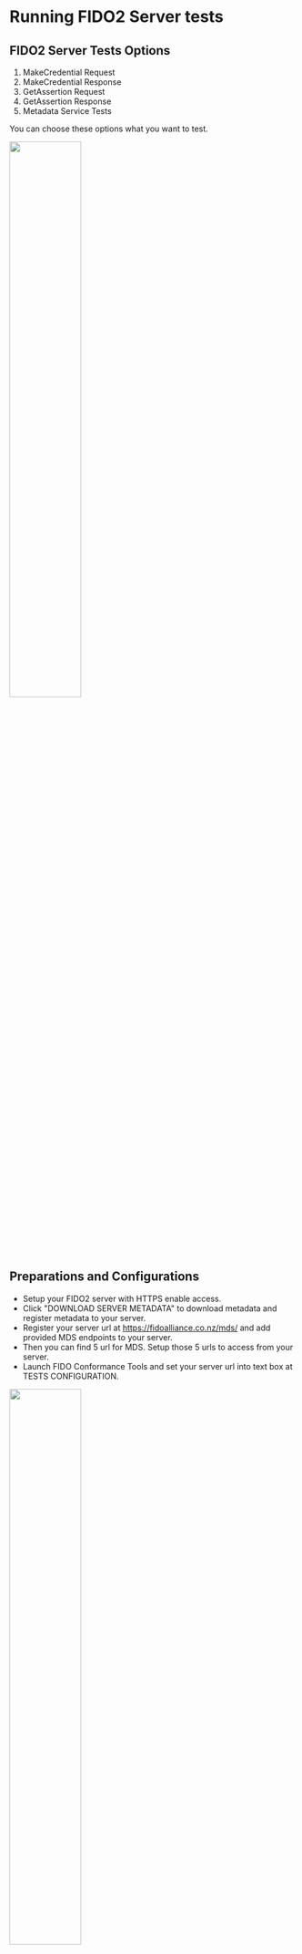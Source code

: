 # Running FIDO2 Server tests

## FIDO2 Server Tests Options

1. MakeCredential Request
2. MakeCredential Response
3. GetAssertion Request
4. GetAssertion Response
5. Metadata Service Tests

You can choose these options what you want to test.

<img src="1.png" width="50%"/>

## Preparations and Configurations

* Setup your FIDO2 server with HTTPS enable access.
* Click "DOWNLOAD SERVER METADATA" to download metadata and register metadata to your server.
* Register your server url at https://fidoalliance.co.nz/mds/ and add provided MDS endpoints to your server.
* Then you can find 5 url for MDS. Setup those 5 urls to access from your server.
* Launch FIDO Conformance Tools and set your server url into text box at TESTS CONFIGURATION.

<img src="2.png" width="50%"/>

* If you want to capture network while testing, launch inspector tool from Menu -> Open Inspector menu.

<img src="3.png" width="50%"/>

* Check the options you want to test.

<img src="4.png" width="50%"/>

## Run tests

* After you complete preparations and configurations, just click a green "RUN" button.

<img src="5.png" width="50%"/>


## Test Results
* You can see the results of tests on top of the tool's screen.

<img src="6.png" width="80%"/>

* If you don't find any number of failure, you can see the RED "SUBMIT RESULT" button on bottom of application screen.

<img src="7.png" width="50%"/>


## Submit Results

* Click RED "SUBMIT RESULT" button to submit result to FIDO alliance.
* You need to run 5 test cases at once to submit successful results. If you run 5 test cases separately, you cannot see red "SUBMIT RESULT" button even if your server passes all test items.


## Test Items

* Bellow lists describes mandatory test items.(some of lists are optional.)
* The "P" in the number like "P-n" means the server should return correct  successful response.
* The "F" in the number like "F-n" means the server should return correct error response.

### "MakeCredential Request" test items

#### Server-ServerPublicKeyCredentialCreationOptions-Req-1
##### Test server generating ServerPublicKeyCredentialCreationOptionsRequest

* P-1 Get ServerPublicKeyCredentialCreationOptionsResponse, and check that: (a) response MUST contain "status" field, and it MUST be of type DOMString and set to "ok" (b) response MUST contain "errorMessage" field, and it MUST be of type DOMString and set to an empty string (c) response contains "user" field, of type Object and: (1) check that user.name is not missing, and is of type DOMString (2) check that user.displayName is not missing, and is of type DOMString (3) check that user.id is not missing, and is of type DOMString, and is not empty. It MUST be base64url encoded byte sequence, and is not longer than 64 bytes. (4) If user.icon is presented, check that it's is of type DOMString (d) response contains "rp" field, of type Object and: (1) check that rp.name is not missing, and is of type DOMString (2) check that rp.id is not missing, and is of type DOMString. (3) If rp.icon is presented, check that it's is of type DOMString (e) response contains "challenge" field, of type String, base64url encoded and not less than 16 bytes. (f) response contains "pubKeyCredParams" field, of type Array and: (1) each member MUST be of type Object (2) each member MUST contain "type" field of type DOMString (3) each member MUST contain "alg" field of type Number (4) MUST contain one member with type set to "public-key" and alg set to an algorithm that is supported by the authenticator (g) If response contains "timeout" field, check that it's of type Number and is bigger than 0 (h) response contains "extensions" field, with "example.extension" key presented‣
* P-2 Request from server ServerPublicKeyCredentialCreationOptionsResponse with "none" attestation, and check that server, and check that ServerPublicKeyCredentialCreationOptionsResponse.attestation is set to "none"‣
* P-3 Get two ServerPublicKeyCredentialCreationOptionsResponses, and check that challenge in Request1 is different to challenge in Request2

### "MakeCredential Response" test items
#### Server-ServerAuthenticatorAttestationResponse-Resp-1 
##### Test server processing ServerAuthenticatorAttestationResponse structure

* P-1 Get PublicKeyCredentialCreationOptions, generate a valid response(with for example packed attestation). Get another one of PublicKeyCredentialCreationOptions for the same username as in previous request, and check that it's have "excludeCredentials" field and: (a) it's of type Array (b) it's not empty (c) each member is of type PublicKeyCredentialDescriptor (d) it contains PublicKeyCredentialDescriptor, with "type" set to "public-key", and "id" set to base64url encoded credId from the previous registration
* F-1 Send ServerAuthenticatorAttestationResponse that is missing "id" field and check that server returns an error
* F-2 Send ServerAuthenticatorAttestationResponse with "id" field is NOT of type DOMString, and check that server returns an error
* F-3 Send ServerAuthenticatorAttestationResponse with "id" is not base64url encode, and check that server returns an error
* F-4 Send ServerAuthenticatorAttestationResponse that is missing "type" field and check that server returns an error
* F-5 Send ServerAuthenticatorAttestationResponse with "type" field is NOT of type DOMString and check that server returns an error
* F-6 Send ServerAuthenticatorAttestationResponse with "type" is not set to "public-key", and check that server returns an error
* F-7 Send ServerAuthenticatorAttestationResponse that is missing "response" field and check that server returns an error
* F-8 Send ServerAuthenticatorAttestationResponse with "response" field is NOT of type Object and check that server returns an error
* F-9 Send ServerAuthenticatorAttestationResponse that is missing "response.clientDataJSON" and check that server returns an error
* F-10 Send ServerAuthenticatorAttestationResponse with response.clientDataJSON is not of type DOMString and check that server returns an error
* F-11 Send ServerAuthenticatorAttestationResponse with response.clientDataJSON is empty DOMString and check that server returns an error
* F-12 Send ServerAuthenticatorAttestationResponse that is missing response.attestationObject and check that server returns an error
* F-13 Send ServerAuthenticatorAttestationResponse with response.attestationObject is not of type DOMString and check that server returns an error
* F-14 Send ServerAuthenticatorAttestationResponse with response.attestationObject is empty DOMString and check that server returns an error

#### Server-ServerAuthenticatorAttestationResponse-Resp-2
##### Test server processing CollectClientData

* F-1 Send ServerAuthenticatorAttestationResponse with clientDataJSON struct missing "type" field
* F-2 Send ServerAuthenticatorAttestationResponse with clientDataJSON.type is not of type DOMString
* F-3 Send ServerAuthenticatorAttestationResponse with clientDataJSON.type is empty DOMString
* F-4 Send ServerAuthenticatorAttestationResponse with clientDataJSON.type is not set to "webauthn.create"
* F-5 Send ServerAuthenticatorAttestationResponse with clientDataJSON.type is set to "webauthn.get"
* F-6 Send ServerAuthenticatorAttestationResponse with clientDataJSON struct missing "challenge" field
* F-7 Send ServerAuthenticatorAttestationResponse with clientDataJSON.challenge is not of type DOMString
* F-8 Send ServerAuthenticatorAttestationResponse with clientDataJSON.challenge is empty DOMString
* F-9 Send ServerAuthenticatorAttestationResponse with clientDataJSON.challenge is not base64url encoded
* F-10 Send ServerAuthenticatorAttestationResponse with clientDataJSON.challenge is not set to request.challenge
* F-11 Send ServerAuthenticatorAttestationResponse with clientDataJSON struct missing "origin" field
* F-12 Send ServerAuthenticatorAttestationResponse with clientDataJSON.origin is not of type DOMString
* F-13 Send ServerAuthenticatorAttestationResponse with clientDataJSON.origin is empty DOMString
* F-14 Send ServerAuthenticatorAttestationResponse with clientDataJSON.origin is not set to the origin
* F-15 Send ServerAuthenticatorAttestationResponse with clientDataJSON.tokenBinding is not of type Object
* F-16 Send ServerAuthenticatorAttestationResponse with clientDataJSON.tokenBinding missing status field
* F-17 Send ServerAuthenticatorAttestationResponse with clientDataJSON.tokenBinding.status is not set to either of present, supported or not-supported

#### Server-ServerAuthenticatorAttestationResponse-Resp-3
##### Test server processing AttestationObject

* P-1 Send "packed" ServerAuthenticatorAttestationResponse with attestationObject.authData contains extension data, and ED is set to true, and check that server accepts the response
* F-1 Send ServerAuthenticatorAttestationResponse with attestationObject is not a valid CBOR MAP, and check that server returns an error
* F-2 Send ServerAuthenticatorAttestationResponse with attestationObject is missing "fmt" field, and check that server returns an error
* F-3 Send ServerAuthenticatorAttestationResponse with attestationObject.fmt field is not of type String, and check that server returns an error
* F-4 Send ServerAuthenticatorAttestationResponse with attestationObject is missing "attStmt" field, and check that server returns an error
* F-5 Send ServerAuthenticatorAttestationResponse with attestationObject.attStmt is not of type MAP, and check that server returns an error
* F-6 Send ServerAuthenticatorAttestationResponse with attestationObject is missing "authData" field, and check that server returns an error
* F-7 Send ServerAuthenticatorAttestationResponse with attestationObject.authData is not of type BYTE SEQUENCE, and check that server returns an error
* F-8 Send ServerAuthenticatorAttestationResponse with attestationObject.authData is an empty BYTE SEQUENCE, and check that server returns an error
* F-9 Send ServerAuthenticatorAttestationResponse with attestationObject.authData.flags AT is not set, but Attestation Data is presented, and check that server returns an error
* F-10 Send ServerAuthenticatorAttestationResponse with attestationObject.authData.flags AT is not set, and Attestation Data is not presented, and check that server returns an error
* F-11 Send ServerAuthenticatorAttestationResponse with attestationObject.authData.flags AT is set, and Attestation Data is not presented, and check that server returns an error
* F-12 Send ServerAuthenticatorAttestationResponse with attestationObject.authData AttestationData contains leftover bytes, and check that server returns an error
* F-13 Send "packed" ServerAuthenticatorAttestationResponse with attStmt being an empty map, and check that server returns an error
* F-14 Send "packed" ServerAuthenticatorAttestationResponse with attStmt.alg is missing, and check that server returns an error
* F-15 Send "packed" ServerAuthenticatorAttestationResponse with attStmt.alg is not of type Number, and check that server returns an error
* F-16 Send "packed" ServerAuthenticatorAttestationResponse with attStmt.alg does not match Alg in metadata statement, and check that server returns an error
* F-17 Send "packed" ServerAuthenticatorAttestationResponse with attStmt.sig is missing, and check that server returns an error
* F-18 Send "packed" ServerAuthenticatorAttestationResponse with attStmt.sig is not of type BYTE STRING, and check that server returns an error
* F-19 Send "packed" ServerAuthenticatorAttestationResponse with attStmt.sig set to empty BYTE STRING, and check that server returns an error

#### Server-ServerAuthenticatorAttestationResponse-Resp-4
##### Test server support of the authentication algorithms

* P-1 OPTIONAL: Send a valid ServerAuthenticatorAttestationResponse with SELF "packed" attestation, for "ALG_SIGN_SECP256K1_ECDSA_SHA256_RAW" algorithm, and check that server succeeds [AWAITS IANA]
* P-2 OPTIONAL: Send a valid ServerAuthenticatorAttestationResponse with SELF "packed" attestation, for "ALG_SIGN_RSASSA_PSS_SHA256_RAW" algorithm, and check that server succeeds
* P-3 OPTIONAL: Send a valid ServerAuthenticatorAttestationResponse with SELF "packed" attestation, for "ALG_SIGN_RSASSA_PSS_SHA384_RAW" algorithm, and check that server succeeds
* P-4 OPTIONAL: Send a valid ServerAuthenticatorAttestationResponse with SELF "packed" attestation, for "ALG_SIGN_RSASSA_PSS_SHA512_RAW" algorithm, and check that server succeeds
* P-5 Send a valid ServerAuthenticatorAttestationResponse with SELF "packed" attestation, for "ALG_SIGN_RSASSA_PKCSV15_SHA256_RAW" algorithm, and check that server succeeds
* P-6 OPTIONAL: Send a valid ServerAuthenticatorAttestationResponse with SELF "packed" attestation, for "ALG_SIGN_RSASSA_PKCSV15_SHA384_RAW" algorithm, and check that server succeeds
* P-7 OPTIONAL: Send a valid ServerAuthenticatorAttestationResponse with SELF "packed" attestation, for "ALG_SIGN_RSASSA_PKCSV15_SHA512_RAW" algorithm, and check that server succeeds
* P-8 Send a valid ServerAuthenticatorAttestationResponse with SELF "packed" attestation, for "ALG_SIGN_RSASSA_PKCSV15_SHA1_RAW" algorithm, and check that server succeeds
* P-9 Send a valid ServerAuthenticatorAttestationResponse with SELF "packed" attestation, for "ALG_SIGN_SECP256R1_ECDSA_SHA256_RAW" algorithm, and check that server succeeds
* P-10 OPTIONAL: Send a valid ServerAuthenticatorAttestationResponse with SELF "packed" attestation, for "ALG_SIGN_SECP384R1_ECDSA_SHA384_RAW" algorithm, and check that server succeeds
* P-11 OPTIONAL: Send a valid ServerAuthenticatorAttestationResponse with SELF "packed" attestation, for "ALG_SIGN_SECP521R1_ECDSA_SHA512_RAW" algorithm, and check that server succeeds
* P-12 OPTIONAL: Send a valid ServerAuthenticatorAttestationResponse with SELF "packed" attestation, for "ALG_SIGN_ED25519_EDDSA_SHA512_RAW" algorithm, and check that server succeeds

#### Server-ServerAuthenticatorAttestationResponse-Resp-5
##### Test server processing "packed" FULL attestation

* P-1 Send a valid ServerAuthenticatorAttestationResponse with FULL "packed" attestation, and check that server succeeds
* P-2 Send a valid ServerAuthenticatorAttestationResponse with FULL "packed" attestation that contains chain that links to the root certificate in the metadata in it's response, and check that server succeeds
* F-1 Send ServerAuthenticatorAttestationResponse with FULL "packed" attestation, with fmt set to an unknown attestation format, and check that server returns an error
* F-2 Send ServerAuthenticatorAttestationResponse with FULL "packed" attestation, and with attStmt.sig contains a signature that can not be verified, and check that server returns an error
* F-3 Send ServerAuthenticatorAttestationResponse with FULL "packed" attestation, with attStmt missing "x5c" field, and check that server returns an error
* F-4 Send ServerAuthenticatorAttestationResponse with FULL "packed" attestation, with attStmt.x5c is not of type ARRAY, and check that server returns an error
* F-5 Send ServerAuthenticatorAttestationResponse with FULL "packed" attestation, with attStmt.x5c is an empty ARRAY, and check that server returns an error
* F-6 Send ServerAuthenticatorAttestationResponse with FULL "packed" attestation, with attStmt.x5c contains a leaf certificate that is expired, and check that server returns an error
* F-7 Send ServerAuthenticatorAttestationResponse with FULL "packed" attestation, with attStmt.x5c contains a leaf certificate that is not yet started, and check that server returns an error
* F-8 Send ServerAuthenticatorAttestationResponse with FULL "packed" attestation, with attStmt.x5c contains a leaf certificate algorithm does not equal to the one that is specified in MetadataStatement, and check that server returns an error
* F-9 Send ServerAuthenticatorAttestationResponse with FULL "packed" attestation, with attStmt.x5c contains certificate chain, that can not be verified, and check that server returns an error
* F-10 Send ServerAuthenticatorAttestationResponse with FULL "packed" attestation, with attStmt.x5c containing full chain, and check that server returns an error
* F-11 Send ServerAuthenticatorAttestationResponse with FULL "packed" attestation, with attStmt.x5c containing full chain, that is not correctly ordered, and check that server returns an error
* F-12 Send ServerAuthenticatorAttestationResponse with FULL "packed" attestation, with attStmt.x5c contains expired intermediate certificate, and check that server returns an error
* F-13 Send ServerAuthenticatorAttestationResponse with FULL "packed" attestation, with signature that can not be verified by the public key extracted from leaf certificate, and check that server returns an error
* F-14 Send ServerAuthenticatorAttestationResponse with FULL "packed" attestation, with signature that is generated using new credential private key, and not attestation batch private key, and check that server returns an error

#### Server-ServerAuthenticatorAttestationResponse-Resp-6
##### Test server processing "packed" SELF(SURROGATE) attestation

* P-1 Send a valid ServerAuthenticatorAttestationResponse with SELF(SURROGATE) "packed" attestation, and check that server succeeds
* F-1 Send ServerAuthenticatorAttestationResponse with SELF "packed" attestation, and with attStmt.sig contains an invalid signature, and check that server returns an error
* F-2 Send ServerAuthenticatorAttestationResponse with SELF "packed" attestation, that contains full attestation, and check that server returns an error
* F-3 Send ServerAuthenticatorAttestationResponse with SELF "packed" attestation, with fmt set to an unknown attestation format, and check that server returns an error

#### Server-ServerAuthenticatorAttestationResponse-Resp-7
##### Test server processing "none" attestation

* P-1 Send a valid ServerAuthenticatorAttestationResponse with SELF(SURROGATE) "packed" attestation, and check that server succeeds
* P-2 Send a valid ServerAuthenticatorAttestationResponse with SELF(SURROGATE) "packed" attestation, and check that server succeeds
* F-1 For server that expects attestation "none", send attestation FULL packed, with fmt set "none" and check that server returns an error

#### Server-ServerAuthenticatorAttestationResponse-Resp-8
##### Test server processing "fido-u2f" attestation

* P-1 Send a valid ServerAuthenticatorAttestationResponse with "fido-u2f" attestation, and check that server succeeds
* F-1 Send ServerAuthenticatorAttestationResponse with "fido-u2f" attestation, authData.AAGUID is not 0x00, and check that server returns an error
* F-2 Send ServerAuthenticatorAttestationResponse with "fido-u2f" attestation, and with attStmt.sig contains an invalid signature, and check that server returns an error

#### Server-ServerAuthenticatorAttestationResponse-Resp-9
##### Test server processing "tpm" attestation

* P-1 Send a valid ServerAuthenticatorAttestationResponse with "tpm" attestation for SHA-256, and check that server succeeds
* P-2 Send a valid ServerAuthenticatorAttestationResponse with "tpm" attestation for SHA-1, and check that server succeeds
* P-3 Send a valid ServerAuthenticatorAttestationResponse with "tpm" attestation pubArea.nameAlg is not matching algorithm used for generate attested.name, and check that server succeeds
* F-1 Send ServerAuthenticatorAttestationResponse with "tpm" attestation has incorrect certificate order, and check that server returns an error
* F-2 Send ServerAuthenticatorAttestationResponse with "tpm" attestation certInfo.extraData is not set to a valid hash of attToBeSigned, and check that server returns an error
* F-3 Send ServerAuthenticatorAttestationResponse with "tpm" attestation certInfo.magic is not set to TPM_GENERATED_VALUE(0xff544347), and check that server returns an error
* F-4 Send ServerAuthenticatorAttestationResponse with "tpm" attestation pubArea.unique is not set to newly generated public key, and check that server returns an error

#### Server-ServerAuthenticatorAttestationResponse-Resp-A
##### Test server processing "android-key" attestation

* P-1 Send a valid ServerAuthenticatorAttestationResponse with "android-key" attestation, and check that server succeeds
* F-1 Send ServerAuthenticatorAttestationResponse with "android-key" attestation leaf certificate contains an invalid clientDataHash, and check that server returns an error
* F-2 Send ServerAuthenticatorAttestationResponse with "android-key" attestation leaf certificate contains an invalid public key, and check that server returns an error
* F-3 Send ServerAuthenticatorAttestationResponse with "android-key" attestation incorrect certificate order, and check that server returns an error

#### Server-ServerAuthenticatorAttestationResponse-Resp-B
##### Test server processing "android-safetynet" attestation

* P-1 Send a valid ServerAuthenticatorAttestationResponse with "android-safetynet" attestation, and check that server succeeds
* F-1 Send ServerAuthenticatorAttestationResponse with "android-safetynet" attestation "ver" field is empty, and check that server returns an error
* F-2 Send ServerAuthenticatorAttestationResponse with "android-safetynet" attestation "response" field is empty, and check that server returns an error
* F-3 Send ServerAuthenticatorAttestationResponse with "android-safetynet" attestation "nonce" does not contain a valid attToBeSigned, and check that server returns an error
* F-4 Send ServerAuthenticatorAttestationResponse with "android-safetynet" attestation "x5c" is empty, and check that server returns an error
* F-5 Send ServerAuthenticatorAttestationResponse with "android-safetynet" attestation "ctsProfileMatch" is false, and check that server returns an error
* F-6 Send ServerAuthenticatorAttestationResponse with "android-safetynet" attestation "timestampMs" is set to future, and check that server returns an error
* F-7 Send ServerAuthenticatorAttestationResponse with "android-safetynet" attestation "timestampMs" is older than 1 minute, and check that server returns an error


### "GetAssertion Request" test items
#### Server-ServerPublicKeyCredentialGetOptionsResponse-Req-1
##### Test server generating ServerPublicKeyCredentialGetOptionsResponse

* P-1 Get ServerPublicKeyCredentialGetOptionsResponse, and check that: (a) response MUST contain "status" field, and it MUST be of type DOMString and set to "ok" (b) response MUST contain "errorMessage" field, and it MUST be of type DOMString and set to an empty string (c) response MUST contains "challenge" field, of type String, base64url encoded and not less than 16 bytes. (d) response MUST contains "extensions" field, of type Object, with "example.extension" set to a test string. (d) If response contains "timeout" field, check that it's of type Number and is bigger than 0 (e) If response contains "rpId" field, it: (1) MUST be of type SVSString (2) MUST be HTTPS URL (3) MUST be either RP origin, or suffix of the origin (4) MUST include port if applies (f) response contains "allowCredentials" field, of type Array and: (1) each member MUST be of type Object (2) each member MUST contain "type" field of type DOMString (3) check that "id" field is not missing, and is of type DOMString, and is not empty. It MUST be base64url encoded byte sequence. (4) check that it's contain exactly one member, with type set to "public-key" and id is set to previously registered credID. (g) response.userVerification MUST be set to the requested "userVerification"
* P-2 Get two ServerPublicKeyCredentialGetOptionsResponse, and check that challenge in Request1 is different to challenge in Request2

### "GetAssertion Response" test items
#### Server-ServerAuthenticatorAssertionResponse-Resp-1
##### Test server processing ServerAuthenticatorAssertionResponse structure

* P-1 Send a valid ServerAuthenticatorAssertionResponse, and check that server succeeds
* F-1 Send ServerAuthenticatorAssertionResponse that is missing "id" field and check that server returns an error
* F-2 Send ServerAuthenticatorAssertionResponse with "id" field is NOT of type DOMString, and check that server returns an error
* F-3 Send ServerAuthenticatorAssertionResponse with "id" is not base64url encode, and check that server returns an error
* F-4 Send ServerAuthenticatorAssertionResponse that is missing "type" field and check that server returns an error
* F-5 Send ServerAuthenticatorAssertionResponse with "type" field is NOT of type DOMString and check that server returns an error
* F-6 Send ServerAuthenticatorAssertionResponse with "type" is not set to "public-key", and check that server returns an error
* F-7 Send ServerAuthenticatorAssertionResponse that is missing "response" field and check that server returns an error
* F-8 Send ServerAuthenticatorAssertionResponse with "response" field is NOT of type Object and check that server returns an error
* F-9 Send ServerAuthenticatorAssertionResponse that is missing "response.clientDataJSON" and check that server returns an error
* F-10 Send ServerAuthenticatorAssertionResponse with response.clientDataJSON is not of type DOMString and check that server returns an error
* F-11 Send ServerAuthenticatorAssertionResponse with response.clientDataJSON is empty DOMString and check that server returns an error
* F-12 Send ServerAuthenticatorAssertionResponse that is missing response.authenticatorData and check that server returns an error
* F-13 Send ServerAuthenticatorAssertionResponse with response.authenticatorData is not of type DOMString and check that server returns an error
* F-14 Send ServerAuthenticatorAssertionResponse with response.authenticatorData is not base64url encoded and check that server returns an error
* F-15 Send ServerAuthenticatorAssertionResponse with response.authenticatorData is empty DOMString and check that server returns an error
* F-16 Send ServerAuthenticatorAssertionResponse that is missing response.signature and check that server returns an error
* F-17 Send ServerAuthenticatorAssertionResponse with response.signature is not of type DOMString and check that server returns an error
* F-18 Send ServerAuthenticatorAssertionResponse with response.signature is not base64url encoded and check that server returns an error
* F-19 Send ServerAuthenticatorAssertionResponse with response.signature is empty DOMString and check that server returns an error
* F-20 Send ServerAuthenticatorAssertionResponse with response.signature containing unverifiable signature
* F-21 Send ServerAuthenticatorAssertionResponse with response.userHandle is not of type DOMString and check that server returns an error

#### Server-ServerAuthenticatorAssertionResponse-Resp-2
##### Test server processing CollectClientData

* F-1 Send ServerAuthenticatorAssertionResponse with clientDataJSON struct missing "type" field
* F-2 Send ServerAuthenticatorAssertionResponse with clientDataJSON.type is not of type DOMString
* F-3 Send ServerAuthenticatorAssertionResponse with clientDataJSON.type is empty DOMString
* F-4 Send ServerAuthenticatorAssertionResponse with clientDataJSON.type is not set to "webauthn.get"
* F-5 Send ServerAuthenticatorAssertionResponse with clientDataJSON.type is set to "webauthn.create"
* F-6 Send ServerAuthenticatorAssertionResponse with clientDataJSON struct missing "challenge" field
* F-7 Send ServerAuthenticatorAssertionResponse with clientDataJSON.challenge is not of type DOMString
* F-8 Send ServerAuthenticatorAssertionResponse with clientDataJSON.challenge is empty DOMString
* F-9 Send ServerAuthenticatorAssertionResponse with clientDataJSON.challenge is not base64url encoded
* F-10 Send ServerAuthenticatorAssertionResponse with clientDataJSON.challenge is not set to request.challenge
* F-11 Send ServerAuthenticatorAssertionResponse with clientDataJSON struct missing "origin" field
* F-12 Send ServerAuthenticatorAssertionResponse with clientDataJSON.origin is not of type DOMString
* F-13 Send ServerAuthenticatorAssertionResponse with clientDataJSON.origin is empty DOMString
* F-14 Send ServerAuthenticatorAssertionResponse with clientDataJSON.origin is not set to the origin
* F-15 Send ServerAuthenticatorAssertionResponse with clientDataJSON.tokenBinding is not of type Object
* F-16 Send ServerAuthenticatorAssertionResponse with clientDataJSON.tokenBinding missing status field
* F-17 Send ServerAuthenticatorAssertionResponse with clientDataJSON.tokenBinding.status is not set to either of present, supported or not-supported

#### Server-ServerAuthenticatorAssertionResponse-Resp-3
##### Test server processing authenticatorData

* P-1 Send a valid ServerAuthenticatorAssertionResponse, for the authenticator that does not support counter(counter is always 0), and check that server succeeds
* P-2 Send a valid ServerAuthenticatorAssertionResponse with authenticatorData.flags.UV is set, for userVerification set to "required", and check that server succeeds
* P-3 Send a valid ServerAuthenticatorAssertionResponse both authenticatorData.flags.UV and authenticatorData.flags.UP is set, for userVerification set to "required", and check that server succeeds
* P-4 Send a valid ServerAuthenticatorAssertionResponse both authenticatorData.flags.UV and authenticatorData.flags.UP are not set, for userVerification set to "preferred", and check that server succeeds
* P-5 Send a valid ServerAuthenticatorAssertionResponse with authenticatorData.flags.UP is set, despite requested userVerification set to "discouraged", and check that server succeeds
* P-6 Send a valid ServerAuthenticatorAssertionResponse with authenticatorData.flags.UV is set, despite requested userVerification set to "discouraged", and check that server succeeds
* P-7 Send a valid ServerAuthenticatorAssertionResponse both authenticatorData.flags.UV and authenticatorData.flags.UP are not set, for userVerification set to "discouraged", and check that server succeeds
* P-8 Send a valid ServerAuthenticatorAssertionResponse with authenticatorData contains extension data, and ED is set to true, and check that server accepts the response
* F-1 Send ServerAuthenticatorAssertionResponse with authenticatorData contains leftover bytes, and check that server returns an error
* F-2 Send ServerAuthenticatorAssertionResponse with authenticatorData.rpIdHash contains an invalid hash, and check that server returns an error
* F-3 Send ServerAuthenticatorAssertionResponse with authenticatorData.clientDataHash contains an invalid hash, and check that server returns an error
* F-4 For authenticator that supports counter: Send ServerAuthenticatorAssertionResponse with authenticatorData.counter is not increased, and check that server returns an error
* F-5 Send a valid ServerAuthenticatorAssertionResponse with only authenticatorData.flags.UP is set, for userVerification set to "required", and check that server returns an error

### Metadata Service Tests
#### Server-ServerAuthenticatorAttestationResponse-Resp-1
##### Test server processing ServerAuthenticatorAttestationResponse structure

* P-1 Send a valid ServerAuthenticatorAttestationResponse with FULL "packed" attestation for a valid MDS metadata, and check that server succeeds
* F-1 Send a valid ServerAuthenticatorAttestationResponse with FULL "packed" attestation for metadata from MDS who's hash can not be verified, and check that serve returns an error
* F-2 Send a valid ServerAuthenticatorAttestationResponse with FULL "packed" attestation for metadata from MDS who's status is set to USER_VERIFICATION_BYPASS, ATTESTATION_KEY_COMPROMISE, USER_KEY_REMOTE_COMPROMISE or USER_KEY_PHYSICAL_COMPROMISE, and check that serve returns an error
* F-3 Send a valid ServerAuthenticatorAttestationResponse with FULL "packed" attestation for metadata from MDS who's signature can not be verified, and check that serve returns an error
* F-4 Send a valid ServerAuthenticatorAttestationResponse with FULL "packed" attestation for metadata from MDS who's certificate chain can not be verified, and check that serve returns an error
* F-5 Send a valid ServerAuthenticatorAttestationResponse with FULL "packed" attestation for metadata from MDS who's metadata service intermediate certificate is revoked, and check that serve returns an error
* F-6 Send a valid ServerAuthenticatorAttestationResponse with FULL "packed" attestation for metadata from MDS who's metadata service leaf certificate is revoked, and check that serve returns an error




...




